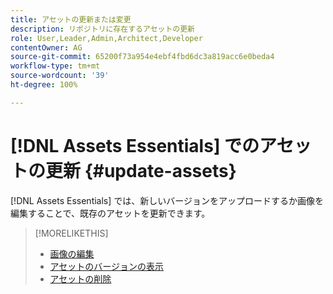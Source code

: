 ```yaml
---
title: アセットの更新または変更
description: リポジトリに存在するアセットの更新
role: User,Leader,Admin,Architect,Developer
contentOwner: AG
source-git-commit: 65200f73a954e4ebf4fbd6dc3a819acc6e0beda4
workflow-type: tm+mt
source-wordcount: '39'
ht-degree: 100%

---
```



# [!DNL Assets Essentials] でのアセットの更新  {#update-assets}

[!DNL Assets Essentials] では、新しいバージョンをアップロードするか画像を編集することで、既存のアセットを更新できます。

<!-- TBD: Discard this article if not too much unique content for it.
Merge the update asset part in manage assets or upload assets.
Edit images article.
Link to versioning once an asset is updated.
-->

>[!MORELIKETHIS]
>
>* [画像の編集](edit-images.md)
>* [アセットのバージョンの表示](navigate-view.md#view-versions)
>* [アセットの削除](manage-organize.md#delete-assets)
